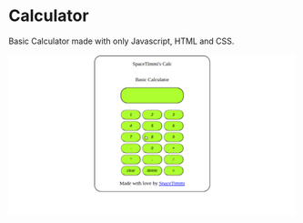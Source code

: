 # Calculator

Basic Calculator made with only Javascript, HTML and CSS.

![alt text](https://github.com/SpaceTimmi/Calculator/blob/main/calculator.png?raw=true)
